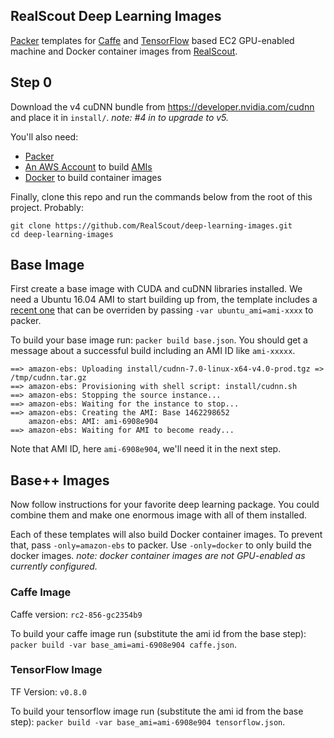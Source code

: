 ## RealScout Deep Learning Images

[Packer](http://packer.io) templates for [Caffe](http://caffe.berkeleyvision.org/) and [TensorFlow](https://www.tensorflow.org/) based EC2 GPU-enabled machine and Docker container images from [RealScout](http://realscout.com).

## Step 0

Download the v4 cuDNN bundle from https://developer.nvidia.com/cudnn and place it in `install/`.  *note: #4 in to upgrade to v5.*

You'll also need:
  * [Packer](https://www.packer.io/downloads.html)
  * [An AWS Account](https://aws.amazon.com/getting-started/) to build [AMIs](http://docs.aws.amazon.com/AWSEC2/latest/UserGuide/AMIs.html)
  * [Docker](http://docker.com) to build container images

Finally, clone this repo and run the commands below from the root of this project.  Probably:
```
git clone https://github.com/RealScout/deep-learning-images.git
cd deep-learning-images
```

## Base Image

First create a base image with CUDA and cuDNN libraries installed.  We need a Ubuntu 16.04 AMI to start building up from, the template includes a [recent one](https://console.aws.amazon.com/ec2/v2/home?region=us-east-1#Images:visibility=public-images;imageId=ami-40d28157;sort=creationDate) that can be overriden by passing `-var ubuntu_ami=ami-xxxx` to packer.

To build your base image run: `packer build base.json`.  You should get a message about a successful build including an AMI ID like `ami-xxxxx`.

```
==> amazon-ebs: Uploading install/cudnn-7.0-linux-x64-v4.0-prod.tgz => /tmp/cudnn.tar.gz
==> amazon-ebs: Provisioning with shell script: install/cudnn.sh
==> amazon-ebs: Stopping the source instance...
==> amazon-ebs: Waiting for the instance to stop...
==> amazon-ebs: Creating the AMI: Base 1462298652
    amazon-ebs: AMI: ami-6908e904
==> amazon-ebs: Waiting for AMI to become ready...
```

Note that AMI ID, here `ami-6908e904`, we'll need it in the next step.

## Base++ Images

Now follow instructions for your favorite deep learning package.  You could combine them and make one enormous image with all of them installed.

Each of these templates will also build Docker container images.  To prevent that, pass `-only=amazon-ebs` to packer.  Use `-only=docker` to only build the docker images.  *note: docker container images are not GPU-enabled as currently configured.*

### Caffe Image

Caffe version: `rc2-856-gc2354b9`

To build your caffe image run (substitute the ami id from the base step): `packer build -var base_ami=ami-6908e904 caffe.json`.

### TensorFlow Image

TF Version: `v0.8.0`

To build your tensorflow image run (substitute the ami id from the base step): `packer build -var base_ami=ami-6908e904 tensorflow.json`.

